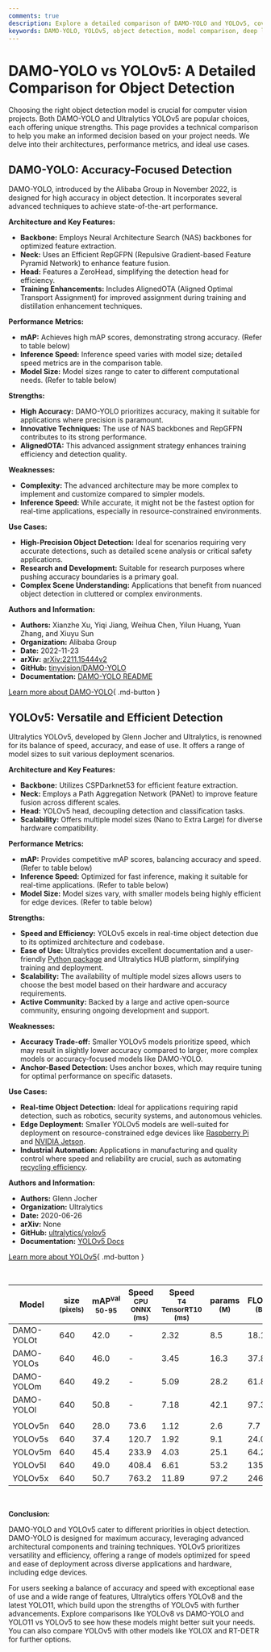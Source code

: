```yaml
---
comments: true
description: Explore a detailed comparison of DAMO-YOLO and YOLOv5, covering architecture, performance, and use cases to help select the best model for your project.
keywords: DAMO-YOLO, YOLOv5, object detection, model comparison, deep learning, computer vision, accuracy, performance metrics, Ultralytics
---
```


# DAMO-YOLO vs YOLOv5: A Detailed Comparison for Object Detection

Choosing the right object detection model is crucial for computer vision projects. Both DAMO-YOLO and Ultralytics YOLOv5 are popular choices, each offering unique strengths. This page provides a technical comparison to help you make an informed decision based on your project needs. We delve into their architectures, performance metrics, and ideal use cases.

<script async src="https://cdn.jsdelivr.net/npm/chart.js"></script>
<script defer src="../../javascript/benchmark.js"></script>

<canvas id="modelComparisonChart" width="1024" height="400" active-models='["DAMO-YOLO", "YOLOv5"]'></canvas>

## DAMO-YOLO: Accuracy-Focused Detection

DAMO-YOLO, introduced by the Alibaba Group in November 2022, is designed for high accuracy in object detection. It incorporates several advanced techniques to achieve state-of-the-art performance.

**Architecture and Key Features:**

- **Backbone:** Employs Neural Architecture Search (NAS) backbones for optimized feature extraction.
- **Neck:** Uses an Efficient RepGFPN (Repulsive Gradient-based Feature Pyramid Network) to enhance feature fusion.
- **Head:** Features a ZeroHead, simplifying the detection head for efficiency.
- **Training Enhancements:** Includes AlignedOTA (Aligned Optimal Transport Assignment) for improved assignment during training and distillation enhancement techniques.

**Performance Metrics:**

- **mAP:** Achieves high mAP scores, demonstrating strong accuracy. (Refer to table below)
- **Inference Speed:** Inference speed varies with model size; detailed speed metrics are in the comparison table.
- **Model Size:** Model sizes range to cater to different computational needs. (Refer to table below)

**Strengths:**

- **High Accuracy:** DAMO-YOLO prioritizes accuracy, making it suitable for applications where precision is paramount.
- **Innovative Techniques:** The use of NAS backbones and RepGFPN contributes to its strong performance.
- **AlignedOTA:** This advanced assignment strategy enhances training efficiency and detection quality.

**Weaknesses:**

- **Complexity:** The advanced architecture may be more complex to implement and customize compared to simpler models.
- **Inference Speed:** While accurate, it might not be the fastest option for real-time applications, especially in resource-constrained environments.

**Use Cases:**

- **High-Precision Object Detection:** Ideal for scenarios requiring very accurate detections, such as detailed scene analysis or critical safety applications.
- **Research and Development:** Suitable for research purposes where pushing accuracy boundaries is a primary goal.
- **Complex Scene Understanding:** Applications that benefit from nuanced object detection in cluttered or complex environments.

**Authors and Information:**

- **Authors:** Xianzhe Xu, Yiqi Jiang, Weihua Chen, Yilun Huang, Yuan Zhang, and Xiuyu Sun
- **Organization:** Alibaba Group
- **Date:** 2022-11-23
- **arXiv:** [arXiv:2211.15444v2](https://arxiv.org/abs/2211.15444v2)
- **GitHub:** [tinyvision/DAMO-YOLO](https://github.com/tinyvision/DAMO-YOLO)
- **Documentation:** [DAMO-YOLO README](https://github.com/tinyvision/DAMO-YOLO/blob/master/README.md)

[Learn more about DAMO-YOLO](https://github.com/tinyvision/DAMO-YOLO){ .md-button }

## YOLOv5: Versatile and Efficient Detection

Ultralytics YOLOv5, developed by Glenn Jocher and Ultralytics, is renowned for its balance of speed, accuracy, and ease of use. It offers a range of model sizes to suit various deployment scenarios.

**Architecture and Key Features:**

- **Backbone:** Utilizes CSPDarknet53 for efficient feature extraction.
- **Neck:** Employs a Path Aggregation Network (PANet) to improve feature fusion across different scales.
- **Head:** YOLOv5 head, decoupling detection and classification tasks.
- **Scalability:** Offers multiple model sizes (Nano to Extra Large) for diverse hardware compatibility.

**Performance Metrics:**

- **mAP:** Provides competitive mAP scores, balancing accuracy and speed. (Refer to table below)
- **Inference Speed:** Optimized for fast inference, making it suitable for real-time applications. (Refer to table below)
- **Model Size:** Model sizes vary, with smaller models being highly efficient for edge devices. (Refer to table below)

**Strengths:**

- **Speed and Efficiency:** YOLOv5 excels in real-time object detection due to its optimized architecture and codebase.
- **Ease of Use:** Ultralytics provides excellent documentation and a user-friendly [Python package](https://pypi.org/project/ultralytics/) and Ultralytics HUB platform, simplifying training and deployment.
- **Scalability:** The availability of multiple model sizes allows users to choose the best model based on their hardware and accuracy requirements.
- **Active Community:** Backed by a large and active open-source community, ensuring ongoing development and support.

**Weaknesses:**

- **Accuracy Trade-off:** Smaller YOLOv5 models prioritize speed, which may result in slightly lower accuracy compared to larger, more complex models or accuracy-focused models like DAMO-YOLO.
- **Anchor-Based Detection:** Uses anchor boxes, which may require tuning for optimal performance on specific datasets.

**Use Cases:**

- **Real-time Object Detection:** Ideal for applications requiring rapid detection, such as robotics, security systems, and autonomous vehicles.
- **Edge Deployment:** Smaller YOLOv5 models are well-suited for deployment on resource-constrained edge devices like [Raspberry Pi](https://docs.ultralytics.com/guides/raspberry-pi/) and [NVIDIA Jetson](https://docs.ultralytics.com/guides/nvidia-jetson/).
- **Industrial Automation:** Applications in manufacturing and quality control where speed and reliability are crucial, such as automating [recycling efficiency](https://www.ultralytics.com/blog/recycling-efficiency-the-power-of-vision-ai-in-automated-sorting/).

**Authors and Information:**

- **Authors:** Glenn Jocher
- **Organization:** Ultralytics
- **Date:** 2020-06-26
- **arXiv:** None
- **GitHub:** [ultralytics/yolov5](https://github.com/ultralytics/yolov5)
- **Documentation:** [YOLOv5 Docs](https://docs.ultralytics.com/models/yolov5/)

[Learn more about YOLOv5](https://docs.ultralytics.com/models/yolov5/){ .md-button }

<br>

| Model      | size<br><sup>(pixels) | mAP<sup>val<br>50-95 | Speed<br><sup>CPU ONNX<br>(ms) | Speed<br><sup>T4 TensorRT10<br>(ms) | params<br><sup>(M) | FLOPs<br><sup>(B) |
|------------|-----------------------|----------------------|--------------------------------|-------------------------------------|--------------------|-------------------|
| DAMO-YOLOt | 640                   | 42.0                 | -                              | 2.32                                | 8.5                | 18.1              |
| DAMO-YOLOs | 640                   | 46.0                 | -                              | 3.45                                | 16.3               | 37.8              |
| DAMO-YOLOm | 640                   | 49.2                 | -                              | 5.09                                | 28.2               | 61.8              |
| DAMO-YOLOl | 640                   | 50.8                 | -                              | 7.18                                | 42.1               | 97.3              |
|            |                       |                      |                                |                                     |                    |                   |
| YOLOv5n    | 640                   | 28.0                 | 73.6                           | 1.12                                | 2.6                | 7.7               |
| YOLOv5s    | 640                   | 37.4                 | 120.7                          | 1.92                                | 9.1                | 24.0              |
| YOLOv5m    | 640                   | 45.4                 | 233.9                          | 4.03                                | 25.1               | 64.2              |
| YOLOv5l    | 640                   | 49.0                 | 408.4                          | 6.61                                | 53.2               | 135.0             |
| YOLOv5x    | 640                   | 50.7                 | 763.2                          | 11.89                               | 97.2               | 246.4             |

<br>

**Conclusion:**

DAMO-YOLO and YOLOv5 cater to different priorities in object detection. DAMO-YOLO is designed for maximum accuracy, leveraging advanced architectural components and training techniques. YOLOv5 prioritizes versatility and efficiency, offering a range of models optimized for speed and ease of deployment across diverse applications and hardware, including edge devices.

For users seeking a balance of accuracy and speed with exceptional ease of use and a wide range of features, Ultralytics offers YOLOv8 and the latest YOLO11, which build upon the strengths of YOLOv5 with further advancements. Explore comparisons like YOLOv8 vs DAMO-YOLO and YOLO11 vs YOLOv5 to see how these models might better suit your needs. You can also compare YOLOv5 with other models like YOLOX and RT-DETR for further options.
